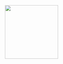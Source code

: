 

<div align="center">
  <img src="https://res.cloudinary.com/drek0gkpd/image/upload/v1732870830/ryuhan_games_logo_aa_ebudqh.png" height="170">
</div>


<br>







